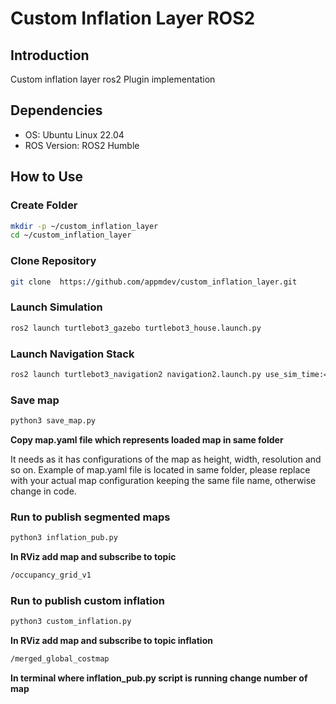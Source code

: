 # Custom Inflation Layer ROS2



## Introduction

Custom inflation layer ros2 Plugin implementation 

## Dependencies

- OS: Ubuntu Linux 22.04
- ROS Version: ROS2 Humble

## How to Use

### Create Folder

```bash
mkdir -p ~/custom_inflation_layer
cd ~/custom_inflation_layer
```

### Clone Repository

```bash
git clone  https://github.com/appmdev/custom_inflation_layer.git
```

### Launch Simulation 

```bash
ros2 launch turtlebot3_gazebo turtlebot3_house.launch.py
```

### Launch Navigation Stack

```bash
ros2 launch turtlebot3_navigation2 navigation2.launch.py use_sim_time:=True map:=map.yaml
```

### Save map

```bash
python3 save_map.py
```


**Copy map.yaml file which represents loaded map in same folder**

It needs as it has configurations of the map  as height, width, resolution and so on. Example of map.yaml file is located in same folder, please replace with your actual map configuration keeping the same file name, otherwise change in code.

### Run to publish segmented maps

```bash
python3 inflation_pub.py
```

**In RViz add map and subscribe to topic**
```bash
/occupancy_grid_v1
```

### Run to publish custom inflation

```bash
python3 custom_inflation.py
```

**In RViz add map and subscribe to topic inflation**
```bash
/merged_global_costmap
```
**In terminal where inflation_pub.py script is running change number of map**